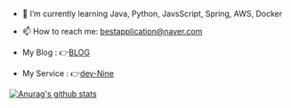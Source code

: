 
- 🌱 I’m currently learning Java, Python, JavsScript, Spring, AWS, Docker

- 📫 How to reach me: bestapplication@naver.com
- My Blog : 👉[BLOG](https://velog.io/@hind_sight)

- My Service : 👉[dev-Nine](https://devnine.kr)

[![Anurag's github stats](https://github-readme-stats.vercel.app/api?username=HanJaehee)](https://github.com/HanJaehee)

<!--
**HanJaehee/HanJaehee** is a ✨ _special_ ✨ repository because its `README.md` (this file) appears on your GitHub profile.

Here are some ideas to get you started:

- 🔭 I’m currently working on ...
- 🌱 I’m currently learning ...
- 👯 I’m looking to collaborate on ...
- 🤔 I’m looking for help with ...
- 💬 Ask me about ...
- 📫 How to reach me: ...
- 😄 Pronouns: ...
- ⚡ Fun fact: ...
-->
